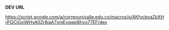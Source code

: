 **DEV URL**

https://script.google.com/a/correounivalle.edu.co/macros/s/AKfycbxaZbXHrPQCjGviWHyA0Zr8iaA7xmEvgqei8hvo77EF/dev